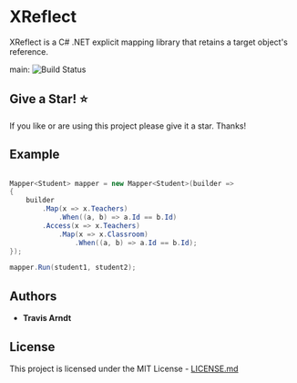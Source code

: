 # XReflect

XReflect is a C# .NET explicit mapping library that retains a target object's reference.

main: ![Build Status](https://github.com/Tmarndt1/XReflect/workflows/.NET/badge.svg?branch=main)

## Give a Star! :star:

If you like or are using this project please give it a star. Thanks!

## Example

```csharp

Mapper<Student> mapper = new Mapper<Student>(builder =>
{
    builder
        .Map(x => x.Teachers)
            .When((a, b) => a.Id == b.Id)
        .Access(x => x.Teachers)
            .Map(x => x.Classroom)
                .When((a, b) => a.Id == b.Id);
});

mapper.Run(student1, student2);

```

## Authors

- **Travis Arndt**

## License

This project is licensed under the MIT License - [LICENSE.md](LICENSE)
